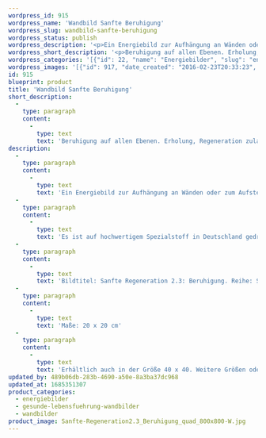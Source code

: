 ```yaml
---
wordpress_id: 915
wordpress_name: 'Wandbild Sanfte Beruhigung'
wordpress_slug: wandbild-sanfte-beruhigung
wordpress_status: publish
wordpress_description: '<p>Ein Energiebild zur Aufhängung an Wänden oder zum Aufstellen im Raum mit einem aktivierbaren Informationsfeld zu: Sanfte Regeneration - Beruhigung - Kräftigung: Beruhigung auf allen Ebenen erfahren. Offenheit für Regeneration, für Erholung. Der eigenen, inneren Weisheit folgen, um aufzutanken mit Energie und dem, was darüber hinaus gegebenenfalls erforderlich ist.</p><p>Es ist auf hochwertigem Spezialstoff in Deutschland gedruckt und sorgfältig in Handarbeit auf Holzkeilrahmen aufgezogen. Laut Herstellerangaben ist der farbintensive Druck 70 Jahre lichtecht, waschbar und in einem umweltorientierten Verfahren hergestellt. Der Oberstoff ist mit einer Spezialbeschichtung unterfüttert, so dass, bei Aufhängung an der Wand, der rückseitige Holzrahmen auch bei hellen Farben unsichtbar ist.</p><p>Bildtitel: Sanfte Regeneration 2.3: Beruhigung. Reihe: Sanfte Regeneration</p><p>Maße: 20 x 20 cm</p><p>Erhältlich auch in der Größe 40 x 40. Weitere Größen oder andere Seitenverhältnisse, sind bis 200 cm individuell für Sie innerhalb weniger Tage herstellbar. Bitte kontaktieren Sie uns hierfür unter <a href="mailto:info@elvedenverlag.de">info@elvedenverlag.de</a>.</p><p><a href="https://my.feenbaum.de/anwendung-energie-wandbilder/">Anwendungshinweise</a>      <a href="https://my.feenbaum.de/produktinformation-wandbilder/">Produktinformationen</a></p>'
wordpress_short_description: '<p>Beruhigung auf allen Ebenen. Erholung, Regeneration zulassen</p>'
wordpress_categories: '[{"id": 22, "name": "Energiebilder", "slug": "energiebilder"}, {"id": 41, "name": "Gesunde Lebensf\u00fchrung", "slug": "gesunde-lebensfuehrung-wandbilder"}, {"id": 24, "name": "Wandbilder", "slug": "wandbilder"}]'
wordpress_images: '[{"id": 917, "date_created": "2016-02-23T20:33:23", "date_created_gmt": "2016-02-23T18:33:23", "date_modified": "2016-02-23T20:33:23", "date_modified_gmt": "2016-02-23T18:33:23", "src": "https://my.feenbaum.de/wp-content/uploads/2016/02/Sanfte-Regeneration2.3_Beruhigung_quad_800x800-W.jpg", "name": "Sanfte-Regeneration2.3_Beruhigung_quad_800x800-W", "alt": ""}]'
id: 915
blueprint: product
title: 'Wandbild Sanfte Beruhigung'
short_description:
  -
    type: paragraph
    content:
      -
        type: text
        text: 'Beruhigung auf allen Ebenen. Erholung, Regeneration zulassen'
description:
  -
    type: paragraph
    content:
      -
        type: text
        text: 'Ein Energiebild zur Aufhängung an Wänden oder zum Aufstellen im Raum mit einem aktivierbaren Informationsfeld zu: Sanfte Regeneration - Beruhigung - Kräftigung: Beruhigung auf allen Ebenen erfahren. Offenheit für Regeneration, für Erholung. Der eigenen, inneren Weisheit folgen, um aufzutanken mit Energie und dem, was darüber hinaus gegebenenfalls erforderlich ist.'
  -
    type: paragraph
    content:
      -
        type: text
        text: 'Es ist auf hochwertigem Spezialstoff in Deutschland gedruckt und sorgfältig in Handarbeit auf Holzkeilrahmen aufgezogen. Laut Herstellerangaben ist der farbintensive Druck 70 Jahre lichtecht, waschbar und in einem umweltorientierten Verfahren hergestellt. Der Oberstoff ist mit einer Spezialbeschichtung unterfüttert, so dass, bei Aufhängung an der Wand, der rückseitige Holzrahmen auch bei hellen Farben unsichtbar ist.'
  -
    type: paragraph
    content:
      -
        type: text
        text: 'Bildtitel: Sanfte Regeneration 2.3: Beruhigung. Reihe: Sanfte Regeneration'
  -
    type: paragraph
    content:
      -
        type: text
        text: 'Maße: 20 x 20 cm'
  -
    type: paragraph
    content:
      -
        type: text
        text: 'Erhältlich auch in der Größe 40 x 40. Weitere Größen oder andere Seitenverhältnisse, sind bis 200 cm individuell für Sie innerhalb weniger Tage herstellbar. Bitte kontaktieren Sie uns hierfür unter info@elvedenverlag.de.'
updated_by: 489b06db-283b-4690-a50e-8a3ba37dc968
updated_at: 1685351307
product_categories:
  - energiebilder
  - gesunde-lebensfuehrung-wandbilder
  - wandbilder
product_image: Sanfte-Regeneration2.3_Beruhigung_quad_800x800-W.jpg
---
```

